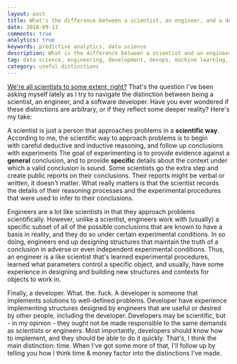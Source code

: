 ```yaml
---
layout: post
title: What's the difference between a scientist, an engineer, and a developer?
date: 2018-09-13
comments: true
analytics: true
keywords: predictive analytics, data science
description: What is the difference between a scientist and an engineer? What is the difference between a scientist and a developer? What is the difference between data science and engineering?
tag: data science, engineering, development, devops, machine learning, deep learning, software, engineer, scientists, science
category: useful distinctions
---
```


[We're all scientists to some extent, right?](http://alisongopnik.com/Papers_Alison/sciam-Gopnik.pdf) That's the question I've been asking myself lately as I try to navigate the distinction between being a scientist, an engineer, and a software developer. Have you ever wondered if these distinctions are arbitrary, or if they reflect some deeper reality? Here's my take:

A scientist is just a person that approaches problems in a **scientific way**. According to me, the scientific way to approach problems is to begin with careful deductive and inductive reasoning, and follow up conclusions with experiments The goal of experimenting is to provide evidence against a **general** conclusion, and to provide **specific** details about the context under which a valid conclusion is sound. Some scientists go the extra step and create public reports on their conclusions. Their reports might be verbal or written, it doesn't matter. What really matters is that the scientist records the details of their reasoning processes and the experimental procedures that were used to infer to their conclusions.

Engineers are a lot like scientists in that they approach problems scientifically. However, unlike a scientist, engineers work with (usually) a specific subset of all of the possible conclusions that are known to have a basis in reality, and they do so under certain experimental conditions. In so doing, engineers end up designing structures that maintain the truth of a conclusion in adverse or even independent experimental conditions. Thus, an engineer is a like scientist that's learned experimental procedures, learned what parameters control a specific object, and usually, have some experience in designing and building new structures and contexts for objects to work in. 

Finally, a developer. What. the. fuck. A developer is someone that implements solutions to well-defined problems.  Developer have experience implementing structures designed by engineers that are useful or desired by other people, including the developer. Developers may be scientific, but - in my opinion - they ought not be made responsible to the same demands as scientists or engineers. Most importantly, developers should know how to implement, and they should be able to do it quickly. That's, I think the main distinction: time. When I've got some more of that, I'll follow up by telling you how I think time & money factor into the distinctions I've made.  
